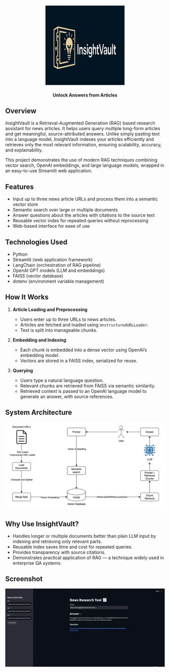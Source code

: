 <p align="center">
  <img src="https://github.com/dhruvakashyap73/InsightVault/blob/main/Photos/Logo-InsightVault.png" alt="Logo" width="250" height="250">
</p>

<h4 align="center"><strong>Unlock Answers from Articles</strong></h4>

## Overview
InsightVault is a Retrieval-Augmented Generation (RAG) based research assistant for news articles. It helps users query multiple long-form articles and get meaningful, source-attributed answers. Unlike simply pasting text into a language model, InsightVault indexes your articles efficiently and retrieves only the most relevant information, ensuring scalability, accuracy, and explainability.

This project demonstrates the use of modern RAG techniques combining vector search, OpenAI embeddings, and large language models, wrapped in an easy-to-use Streamlit web application.

## Features
- Input up to three news article URLs and process them into a semantic vector store
- Semantic search over large or multiple documents
- Answer questions about the articles with citations to the source text
- Reusable vector index for repeated queries without reprocessing
- Web-based interface for ease of use

## Technologies Used
- Python
- Streamlit (web application framework)
- LangChain (orchestration of RAG pipeline)
- OpenAI GPT models (LLM and embeddings)
- FAISS (vector database)
- dotenv (environment variable management)

## How It Works
1. **Article Loading and Preprocessing**
   - Users enter up to three URLs to news articles.
   - Articles are fetched and loaded using `UnstructuredURLLoader`.
   - Text is split into manageable chunks.

2. **Embedding and Indexing**
   - Each chunk is embedded into a dense vector using OpenAI’s embedding model.
   - Vectors are stored in a FAISS index, serialized for reuse.

3. **Querying**
   - Users type a natural language question.
   - Relevant chunks are retrieved from FAISS via semantic similarity.
   - Retrieved context is passed to an OpenAI language model to generate an answer, with source references.
  
## System Architecture

![System Architecture](https://github.com/dhruvakashyap73/InsightVault/blob/main/Photos/Photo4.png)

## Why Use InsightVault?
- Handles longer or multiple documents better than plain LLM input by indexing and retrieving only relevant parts.
- Reusable index saves time and cost for repeated queries.
- Provides transparency with source citations.
- Demonstrates practical application of RAG — a technique widely used in enterprise QA systems.

## Screenshot

![Dashboard](https://github.com/dhruvakashyap73/InsightVault/blob/main/Photos/Photo1.png)

